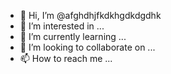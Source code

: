 - 👋 Hi, I’m @afghdhjfkdkhgdkdgdhk
- 👀 I’m interested in ...
- 🌱 I’m currently learning ...
- 💞️ I’m looking to collaborate on ...
- 📫 How to reach me ...

<!---
afghdhjfkdkhgdkdgdhk/afghdhjfkdkhgdkdgdhk is a ✨ special ✨ repository because its `README.md` (this file) appears on your GitHub profile.
You can click the Preview link to take a look at your changes.
--->
